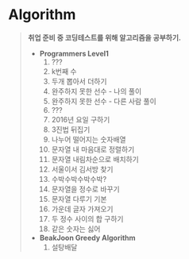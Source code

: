 # Algorithm

> **취업 준비 중 코딩테스트를 위해 알고리즘을 공부하기.**
>
> 
>
> - **Programmers Level1**
>   1. ???
>   2. k번째 수
>   3. 두개 뽑아서 더하기
>   4. 완주하지 못한 선수 - 나의 풀이
>   5. 완주하지 못한 선수 - 다른 사람 풀이
>   6. ???
>   7. 2016년 요일 구하기
>   8. 3진법 뒤집기
>   9. 나누어 떨어지는 숫자배열
>   10. 문자열 내 마음대로 정렬하기
>   11. 문자열 내림차순으로 배치하기
>   12. 서울이서 김서방 찾기
>   13. 수박수박수박수박?
>   14. 문자열을 정수로 바꾸기
>   15. 문자열 다루기 기본
>   16. 가운데 글자 가져오기
>   17. 두 정수 사이의 합 구하기
>   18. 같은 숫자는 싫어
> - **BeakJoon Greedy Algorithm**
>   1. 설탕배달
>
> 
>
> 

